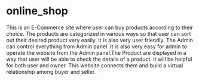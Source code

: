 # online_shop
This is an E-Commerce site where user can buy products according to their choice. The products are categorized in various ways so that user can sort out their desired product very easily. It is also very user friendly. The Admin can control everything from Admin panel. It is also very easy for admin to operate the website from the Admin panel.The Product are displayed in a way that user will be able to check the details of a product. It will be helpful for both user and owner. This website connects them and build a virtual relationship among buyer and seller.
